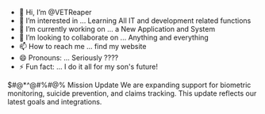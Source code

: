 - 👋 Hi, I’m @VETReaper
- 👀 I’m interested in ... Learning All IT and development related functions 
- 🌱 I’m currently working on ... a New Application and System
- 💞️ I’m looking to collaborate on ... Anything and everything
- 📫 How to reach me ... find my website
- 😄 Pronouns: ... Seriously ???? 
- ⚡ Fun fact: ... I do it all for my son's future! 


$#@*^@#%#@% Mission Update
We are expanding support for biometric monitoring, suicide prevention, and claims tracking. This update reflects our latest goals and integrations.
<!---
TBirdPIT/TBirdPIT is a ✨ special ✨ repository because its `README.md` (this file) appears on your GitHub profile.
You can click the Preview link to take a look at your changes.
--->
